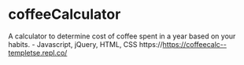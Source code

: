 # coffeeCalculator
A calculator to determine cost of coffee spent in a year based on your habits. - Javascript, jQuery, HTML, CSS
https://https://coffeecalc--templetse.repl.co/
